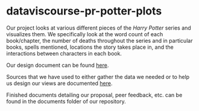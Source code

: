 # dataviscourse-pr-potter-plots

Our project looks at various different pieces of the <i>Harry Potter</i> series and visualizes them. We specifically look at the word count of each book/chapter, the number of deaths throughout the series and in particular books, spells mentioned, locations the story takes place in, and the interactions between characters in each book.

Our design document can be found <a href="https://docs.google.com/document/d/10_FPi9ZcuPyeimW2ZtkE2r3oh9NFCMLg1BQUAz_wPGw/edit?usp=sharing">here</a>.

Sources that we have used to either gather the data we needed or to help us design our views are documented <a href="https://docs.google.com/document/d/156CVRPpWlJkmh0xMohGP_AouXgzmc-PBQ3qcq4nuzZ0/edit?usp=sharing"> here</a>.

Finished documents detailing our proposal, peer feedback, etc. can be found in the documents folder of our repository.
